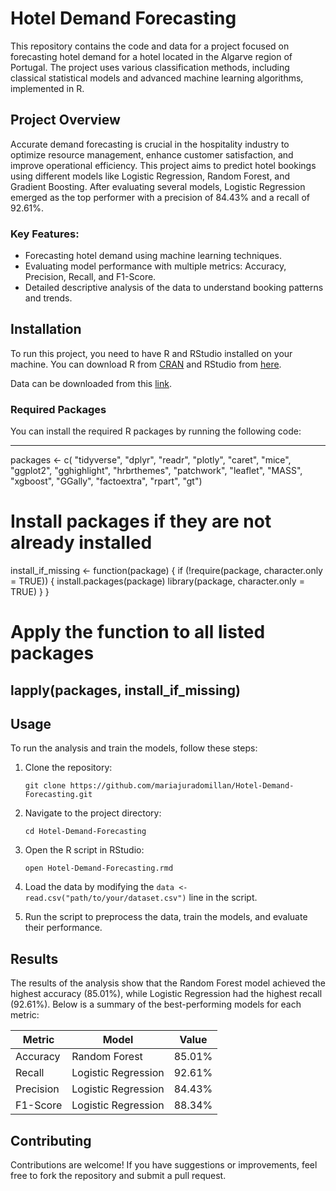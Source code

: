 # Hotel Demand Forecasting

This repository contains the code and data for a project focused on forecasting hotel demand for a hotel located in the Algarve region of Portugal. The project uses various classification methods, including classical statistical models and advanced machine learning algorithms, implemented in R.

## Project Overview

Accurate demand forecasting is crucial in the hospitality industry to optimize resource management, enhance customer satisfaction, and improve operational efficiency. This project aims to predict hotel bookings using different models like Logistic Regression, Random Forest, and Gradient Boosting. After evaluating several models, Logistic Regression emerged as the top performer with a precision of 84.43% and a recall of 92.61%.

### Key Features:

-   Forecasting hotel demand using machine learning techniques.
-   Evaluating model performance with multiple metrics: Accuracy, Precision, Recall, and F1-Score.
-   Detailed descriptive analysis of the data to understand booking patterns and trends.

## Installation

To run this project, you need to have R and RStudio installed on your machine. You can download R from [CRAN](https://cran.r-project.org/) and RStudio from [here](https://rstudio.com/products/rstudio/download/).

Data can be downloaded from this [link](https://www.sciencedirect.com/science/article/pii/S2352340918315191?via%3Dihub).

### Required Packages

You can install the required R packages by running the following code:

---
packages <- c( "tidyverse", "dplyr", "readr", "plotly", "caret", "mice", "ggplot2", "gghighlight", "hrbrthemes", "patchwork", "leaflet", "MASS", "xgboost", "GGally", "factoextra", "rpart", "gt") 
# Install packages if they are not already installed
 install_if_missing <- function(package) { if (!require(package, character.only = TRUE)) { install.packages(package) library(package, character.only = TRUE) } } 
# Apply the function to all listed packages 
lapply(packages, install_if_missing)
---

## Usage

To run the analysis and train the models, follow these steps:

1.  Clone the repository:

    `git clone https://github.com/mariajuradomillan/Hotel-Demand-Forecasting.git`

2.  Navigate to the project directory:

    `cd Hotel-Demand-Forecasting`

3.  Open the R script in RStudio:

    `open Hotel-Demand-Forecasting.rmd`

4.  Load the data by modifying the `data <- read.csv("path/to/your/dataset.csv")` line in the script.

5.  Run the script to preprocess the data, train the models, and evaluate their performance.

## Results

The results of the analysis show that the Random Forest model achieved the highest accuracy (85.01%), while Logistic Regression had the highest recall (92.61%). Below is a summary of the best-performing models for each metric:

| Metric    | Model               | Value  |
|-----------|---------------------|--------|
| Accuracy  | Random Forest       | 85.01% |
| Recall    | Logistic Regression | 92.61% |
| Precision | Logistic Regression | 84.43% |
| F1-Score  | Logistic Regression | 88.34% |

## Contributing

Contributions are welcome! If you have suggestions or improvements, feel free to fork the repository and submit a pull request.
